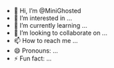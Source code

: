 - 👋 Hi, I’m @MiniGhosted
- 👀 I’m interested in ...
- 🌱 I’m currently learning ...
- 💞️ I’m looking to collaborate on ...
- 📫 How to reach me ...
- 😄 Pronouns: ...
- ⚡ Fun fact: ...

<!---
MiniGhosted/MiniGhosted is a ✨ special ✨ repository because its `README.md` (this file) appears on your GitHub profile.
You can click the Preview link to take a look at your changes.
--->
